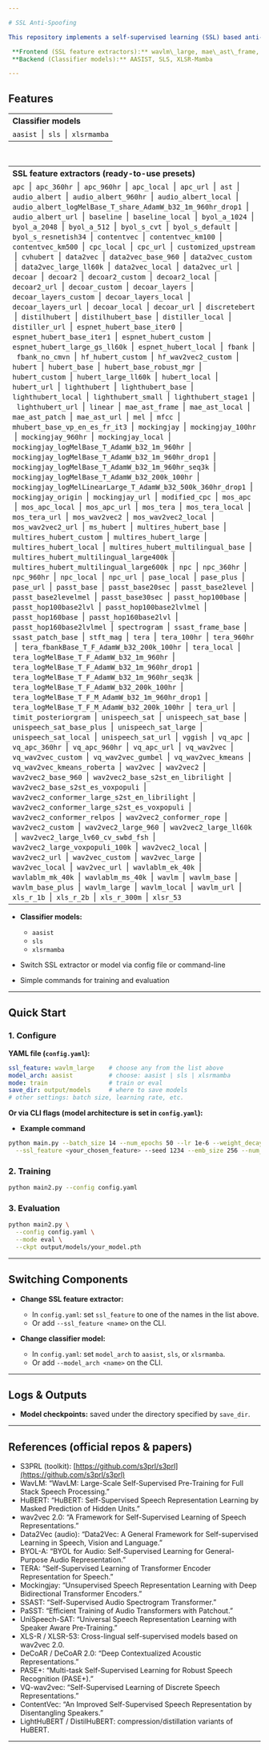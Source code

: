 ```yaml
---

# SSL Anti-Spoofing

This repository implements a self-supervised learning (SSL) based anti-spoofing pipeline for audio. It has two main stages:

 **Frontend (SSL feature extractors):** wavlm\_large, mae\_ast\_frame, npc\_960hr
 **Backend (Classifier models):** AASIST, SLS, XLSR-Mamba

---
```


## Features

<table>
  <tr>
    <th align="left">Classifier models</th>
  </tr>
  <tr>
    <td><code>aasist</code> &nbsp;|&nbsp; <code>sls</code> &nbsp;|&nbsp; <code>xlsrmamba</code></td>
  </tr>
</table>

<br/>

<table>
  <tr>
    <th align="left">SSL feature extractors (ready-to-use presets)</th>
  </tr>
  <tr>
  <td><code>apc</code> &nbsp;|&nbsp; <code>apc_360hr</code> &nbsp;|&nbsp; <code>apc_960hr</code> &nbsp;|&nbsp; <code>apc_local</code> &nbsp;|&nbsp; <code>apc_url</code> &nbsp;|&nbsp; <code>ast</code> &nbsp;|&nbsp; <code>audio_albert</code> &nbsp;|&nbsp; <code>audio_albert_960hr</code> &nbsp;|&nbsp; <code>audio_albert_local</code> &nbsp;|&nbsp; <code>audio_albert_logMelBase_T_share_AdamW_b32_1m_960hr_drop1</code> &nbsp;|&nbsp; <code>audio_albert_url</code> &nbsp;|&nbsp; <code>baseline</code> &nbsp;|&nbsp; <code>baseline_local</code> &nbsp;|&nbsp; <code>byol_a_1024</code> &nbsp;|&nbsp; <code>byol_a_2048</code> &nbsp;|&nbsp; <code>byol_a_512</code> &nbsp;|&nbsp; <code>byol_s_cvt</code> &nbsp;|&nbsp; <code>byol_s_default</code> &nbsp;|&nbsp; <code>byol_s_resnetish34</code> &nbsp;|&nbsp; <code>contentvec</code> &nbsp;|&nbsp; <code>contentvec_km100</code> &nbsp;|&nbsp; <code>contentvec_km500</code> &nbsp;|&nbsp; <code>cpc_local</code> &nbsp;|&nbsp; <code>cpc_url</code> &nbsp;|&nbsp; <code>customized_upstream</code> &nbsp;|&nbsp; <code>cvhubert</code> &nbsp;|&nbsp; <code>data2vec</code> &nbsp;|&nbsp; <code>data2vec_base_960</code> &nbsp;|&nbsp; <code>data2vec_custom</code> &nbsp;|&nbsp; <code>data2vec_large_ll60k</code> &nbsp;|&nbsp; <code>data2vec_local</code> &nbsp;|&nbsp; <code>data2vec_url</code> &nbsp;|&nbsp; <code>decoar</code> &nbsp;|&nbsp; <code>decoar2</code> &nbsp;|&nbsp; <code>decoar2_custom</code> &nbsp;|&nbsp; <code>decoar2_local</code> &nbsp;|&nbsp; <code>decoar2_url</code> &nbsp;|&nbsp; <code>decoar_custom</code> &nbsp;|&nbsp; <code>decoar_layers</code> &nbsp;|&nbsp; <code>decoar_layers_custom</code> &nbsp;|&nbsp; <code>decoar_layers_local</code> &nbsp;|&nbsp; <code>decoar_layers_url</code> &nbsp;|&nbsp; <code>decoar_local</code> &nbsp;|&nbsp; <code>decoar_url</code> &nbsp;|&nbsp; <code>discretebert</code> &nbsp;|&nbsp; <code>distilhubert</code> &nbsp;|&nbsp; <code>distilhubert_base</code> &nbsp;|&nbsp; <code>distiller_local</code> &nbsp;|&nbsp; <code>distiller_url</code> &nbsp;|&nbsp; <code>espnet_hubert_base_iter0</code> &nbsp;|&nbsp; <code>espnet_hubert_base_iter1</code> &nbsp;|&nbsp; <code>espnet_hubert_custom</code> &nbsp;|&nbsp; <code>espnet_hubert_large_gs_ll60k</code> &nbsp;|&nbsp; <code>espnet_hubert_local</code> &nbsp;|&nbsp; <code>fbank</code> &nbsp;|&nbsp; <code>fbank_no_cmvn</code> &nbsp;|&nbsp; <code>hf_hubert_custom</code> &nbsp;|&nbsp; <code>hf_wav2vec2_custom</code> &nbsp;|&nbsp; <code>hubert</code> &nbsp;|&nbsp; <code>hubert_base</code> &nbsp;|&nbsp; <code>hubert_base_robust_mgr</code> &nbsp;|&nbsp; <code>hubert_custom</code> &nbsp;|&nbsp; <code>hubert_large_ll60k</code> &nbsp;|&nbsp; <code>hubert_local</code> &nbsp;|&nbsp; <code>hubert_url</code> &nbsp;|&nbsp; <code>lighthubert</code> &nbsp;|&nbsp; <code>lighthubert_base</code> &nbsp;|&nbsp; <code>lighthubert_local</code> &nbsp;|&nbsp; <code>lighthubert_small</code> &nbsp;|&nbsp; <code>lighthubert_stage1</code> &nbsp;|&nbsp; <code>lighthubert_url</code> &nbsp;|&nbsp; <code>linear</code> &nbsp;|&nbsp; <code>mae_ast_frame</code> &nbsp;|&nbsp; <code>mae_ast_local</code> &nbsp;|&nbsp; <code>mae_ast_patch</code> &nbsp;|&nbsp; <code>mae_ast_url</code> &nbsp;|&nbsp; <code>mel</code> &nbsp;|&nbsp; <code>mfcc</code> &nbsp;|&nbsp; <code>mhubert_base_vp_en_es_fr_it3</code> &nbsp;|&nbsp; <code>mockingjay</code> &nbsp;|&nbsp; <code>mockingjay_100hr</code> &nbsp;|&nbsp; <code>mockingjay_960hr</code> &nbsp;|&nbsp; <code>mockingjay_local</code> &nbsp;|&nbsp; <code>mockingjay_logMelBase_T_AdamW_b32_1m_960hr</code> &nbsp;|&nbsp; <code>mockingjay_logMelBase_T_AdamW_b32_1m_960hr_drop1</code> &nbsp;|&nbsp; <code>mockingjay_logMelBase_T_AdamW_b32_1m_960hr_seq3k</code> &nbsp;|&nbsp; <code>mockingjay_logMelBase_T_AdamW_b32_200k_100hr</code> &nbsp;|&nbsp; <code>mockingjay_logMelLinearLarge_T_AdamW_b32_500k_360hr_drop1</code> &nbsp;|&nbsp; <code>mockingjay_origin</code> &nbsp;|&nbsp; <code>mockingjay_url</code> &nbsp;|&nbsp; <code>modified_cpc</code> &nbsp;|&nbsp; <code>mos_apc</code> &nbsp;|&nbsp; <code>mos_apc_local</code> &nbsp;|&nbsp; <code>mos_apc_url</code> &nbsp;|&nbsp; <code>mos_tera</code> &nbsp;|&nbsp; <code>mos_tera_local</code> &nbsp;|&nbsp; <code>mos_tera_url</code> &nbsp;|&nbsp; <code>mos_wav2vec2</code> &nbsp;|&nbsp; <code>mos_wav2vec2_local</code> &nbsp;|&nbsp; <code>mos_wav2vec2_url</code> &nbsp;|&nbsp; <code>ms_hubert</code> &nbsp;|&nbsp; <code>multires_hubert_base</code> &nbsp;|&nbsp; <code>multires_hubert_custom</code> &nbsp;|&nbsp; <code>multires_hubert_large</code> &nbsp;|&nbsp; <code>multires_hubert_local</code> &nbsp;|&nbsp; <code>multires_hubert_multilingual_base</code> &nbsp;|&nbsp; <code>multires_hubert_multilingual_large400k</code> &nbsp;|&nbsp; <code>multires_hubert_multilingual_large600k</code> &nbsp;|&nbsp; <code>npc</code> &nbsp;|&nbsp; <code>npc_360hr</code> &nbsp;|&nbsp; <code>npc_960hr</code> &nbsp;|&nbsp; <code>npc_local</code> &nbsp;|&nbsp; <code>npc_url</code> &nbsp;|&nbsp; <code>pase_local</code> &nbsp;|&nbsp; <code>pase_plus</code> &nbsp;|&nbsp; <code>pase_url</code> &nbsp;|&nbsp; <code>passt_base</code> &nbsp;|&nbsp; <code>passt_base20sec</code> &nbsp;|&nbsp; <code>passt_base2level</code> &nbsp;|&nbsp; <code>passt_base2levelmel</code> &nbsp;|&nbsp; <code>passt_base30sec</code> &nbsp;|&nbsp; <code>passt_hop100base</code> &nbsp;|&nbsp; <code>passt_hop100base2lvl</code> &nbsp;|&nbsp; <code>passt_hop100base2lvlmel</code> &nbsp;|&nbsp; <code>passt_hop160base</code> &nbsp;|&nbsp; <code>passt_hop160base2lvl</code> &nbsp;|&nbsp; <code>passt_hop160base2lvlmel</code> &nbsp;|&nbsp; <code>spectrogram</code> &nbsp;|&nbsp; <code>ssast_frame_base</code> &nbsp;|&nbsp; <code>ssast_patch_base</code> &nbsp;|&nbsp; <code>stft_mag</code> &nbsp;|&nbsp; <code>tera</code> &nbsp;|&nbsp; <code>tera_100hr</code> &nbsp;|&nbsp; <code>tera_960hr</code> &nbsp;|&nbsp; <code>tera_fbankBase_T_F_AdamW_b32_200k_100hr</code> &nbsp;|&nbsp; <code>tera_local</code> &nbsp;|&nbsp; <code>tera_logMelBase_T_F_AdamW_b32_1m_960hr</code> &nbsp;|&nbsp; <code>tera_logMelBase_T_F_AdamW_b32_1m_960hr_drop1</code> &nbsp;|&nbsp; <code>tera_logMelBase_T_F_AdamW_b32_1m_960hr_seq3k</code> &nbsp;|&nbsp; <code>tera_logMelBase_T_F_AdamW_b32_200k_100hr</code> &nbsp;|&nbsp; <code>tera_logMelBase_T_F_M_AdamW_b32_1m_960hr_drop1</code> &nbsp;|&nbsp; <code>tera_logMelBase_T_F_M_AdamW_b32_200k_100hr</code> &nbsp;|&nbsp; <code>tera_url</code> &nbsp;|&nbsp; <code>timit_posteriorgram</code> &nbsp;|&nbsp; <code>unispeech_sat</code> &nbsp;|&nbsp; <code>unispeech_sat_base</code> &nbsp;|&nbsp; <code>unispeech_sat_base_plus</code> &nbsp;|&nbsp; <code>unispeech_sat_large</code> &nbsp;|&nbsp; <code>unispeech_sat_local</code> &nbsp;|&nbsp; <code>unispeech_sat_url</code> &nbsp;|&nbsp; <code>vggish</code> &nbsp;|&nbsp; <code>vq_apc</code> &nbsp;|&nbsp; <code>vq_apc_360hr</code> &nbsp;|&nbsp; <code>vq_apc_960hr</code> &nbsp;|&nbsp; <code>vq_apc_url</code> &nbsp;|&nbsp; <code>vq_wav2vec</code> &nbsp;|&nbsp; <code>vq_wav2vec_custom</code> &nbsp;|&nbsp; <code>vq_wav2vec_gumbel</code> &nbsp;|&nbsp; <code>vq_wav2vec_kmeans</code> &nbsp;|&nbsp; <code>vq_wav2vec_kmeans_roberta</code> &nbsp;|&nbsp; <code>wav2vec</code> &nbsp;|&nbsp; <code>wav2vec2</code> &nbsp;|&nbsp; <code>wav2vec2_base_960</code> &nbsp;|&nbsp; <code>wav2vec2_base_s2st_en_librilight</code> &nbsp;|&nbsp; <code>wav2vec2_base_s2st_es_voxpopuli</code> &nbsp;|&nbsp; <code>wav2vec2_conformer_large_s2st_en_librilight</code> &nbsp;|&nbsp; <code>wav2vec2_conformer_large_s2st_es_voxpopuli</code> &nbsp;|&nbsp; <code>wav2vec2_conformer_relpos</code> &nbsp;|&nbsp; <code>wav2vec2_conformer_rope</code> &nbsp;|&nbsp; <code>wav2vec2_custom</code> &nbsp;|&nbsp; <code>wav2vec2_large_960</code> &nbsp;|&nbsp; <code>wav2vec2_large_ll60k</code> &nbsp;|&nbsp; <code>wav2vec2_large_lv60_cv_swbd_fsh</code> &nbsp;|&nbsp; <code>wav2vec2_large_voxpopuli_100k</code> &nbsp;|&nbsp; <code>wav2vec2_local</code> &nbsp;|&nbsp; <code>wav2vec2_url</code> &nbsp;|&nbsp; <code>wav2vec_custom</code> &nbsp;|&nbsp; <code>wav2vec_large</code> &nbsp;|&nbsp; <code>wav2vec_local</code> &nbsp;|&nbsp; <code>wav2vec_url</code> &nbsp;|&nbsp; <code>wavlablm_ek_40k</code> &nbsp;|&nbsp; <code>wavlablm_mk_40k</code> &nbsp;|&nbsp; <code>wavlablm_ms_40k</code> &nbsp;|&nbsp; <code>wavlm</code> &nbsp;|&nbsp; <code>wavlm_base</code> &nbsp;|&nbsp; <code>wavlm_base_plus</code> &nbsp;|&nbsp; <code>wavlm_large</code> &nbsp;|&nbsp; <code>wavlm_local</code> &nbsp;|&nbsp; <code>wavlm_url</code> &nbsp;|&nbsp; <code>xls_r_1b</code> &nbsp;|&nbsp; <code>xls_r_2b</code> &nbsp;|&nbsp; <code>xls_r_300m</code> &nbsp;|&nbsp; <code>xlsr_53</code></td>
</tr>

</table>


* **Classifier models:**

  * `aasist`
  * `sls`
  * `xlsrmamba`

* Switch SSL extractor or model via config file or command-line

* Simple commands for training and evaluation

---

## Quick Start

### 1. Configure

**YAML file (`config.yaml`):**

```yaml
ssl_feature: wavlm_large    # choose any from the list above
model_arch: aasist          # choose: aasist | sls | xlsrmamba
mode: train                 # train or eval
save_dir: output/models     # where to save models
# other settings: batch size, learning rate, etc.
```

**Or via CLI flags (model architecture is set in `config.yaml`):**

* **Example command**

```bash
python main.py --batch_size 14 --num_epochs 50 --lr 1e-6 --weight_decay 1e-4 \
  --ssl_feature <your_chosen_feature> --seed 1234 --emb_size 256 --num_encoders 12
```

### 2. Training

```bash
python main2.py --config config.yaml
```

### 3. Evaluation

```bash
python main2.py \
  --config config.yaml \
  --mode eval \
  --ckpt output/models/your_model.pth
```

---

## Switching Components

* **Change SSL feature extractor:**

  * In `config.yaml`: set `ssl_feature` to one of the names in the list above.
  * Or add `--ssl_feature <name>` on the CLI.

* **Change classifier model:**

  * In `config.yaml`: set `model_arch` to `aasist`, `sls`, or `xlsrmamba`.
  * Or add `--model_arch <name>` on the CLI.

---

## Logs & Outputs

* **Model checkpoints:** saved under the directory specified by `save_dir`.

---

## References (official repos & papers)

* S3PRL (toolkit): [https://github.com/s3prl/s3prl](https://github.com/s3prl/s3prl)
* WavLM: “WavLM: Large-Scale Self-Supervised Pre-Training for Full Stack Speech Processing.”
* HuBERT: “HuBERT: Self-Supervised Speech Representation Learning by Masked Prediction of Hidden Units.”
* wav2vec 2.0: “A Framework for Self-Supervised Learning of Speech Representations.”
* Data2Vec (audio): “Data2Vec: A General Framework for Self-supervised Learning in Speech, Vision and Language.”
* BYOL-A: “BYOL for Audio: Self-Supervised Learning for General-Purpose Audio Representation.”
* TERA: “Self-Supervised Learning of Transformer Encoder Representation for Speech.”
* Mockingjay: “Unsupervised Speech Representation Learning with Deep Bidirectional Transformer Encoders.”
* SSAST: “Self-Supervised Audio Spectrogram Transformer.”
* PaSST: “Efficient Training of Audio Transformers with Patchout.”
* UniSpeech-SAT: “Universal Speech Representation Learning with Speaker Aware Pre-Training.”
* XLS-R / XLSR-53: Cross-lingual self-supervised models based on wav2vec 2.0.
* DeCoAR / DeCoAR 2.0: “Deep Contextualized Acoustic Representations.”
* PASE+: “Multi-task Self-Supervised Learning for Robust Speech Recognition (PASE+).”
* VQ-wav2vec: “Self-Supervised Learning of Discrete Speech Representations.”
* ContentVec: “An Improved Self-Supervised Speech Representation by Disentangling Speakers.”
* LightHuBERT / DistilHuBERT: compression/distillation variants of HuBERT.

---

